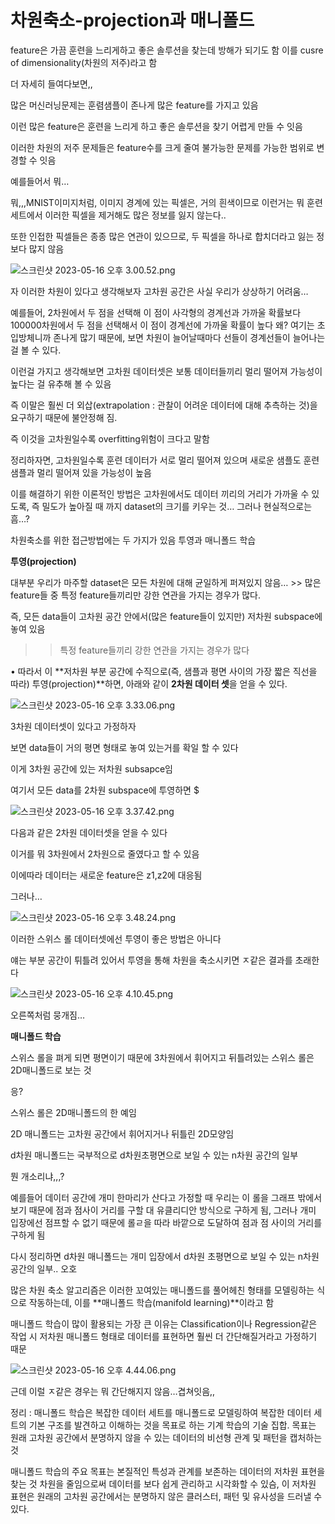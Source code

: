 # 차원축소-projection과 매니폴드

feature은 가끔 훈련을 느리게하고 좋은 솔루션을 찾는데 방해가 되기도 함 이를 cusre of dimensionality(차원의 저주)라고 함

더 자세히 들여다보면,,

많은 머신러닝문제는 훈렴샘플이 존나게 많은 feature를 가지고 있음

이런 많은 feature은 훈련을 느리게 하고 좋은 솔루션을 찾기 어렵게 만들 수 잇음

이러한 차원의 저주  문제들은 feature수를 크게 줄여 불가능한 문제를 가능한 범위로 변경할 수 잇음

예를들어서 뭐…

뭐,,,MNIST이미지처럼, 이미지 경계에 있는 픽셀은, 거의 흰색이므로 이런거는 뭐 훈련세트에서 이러한 픽셀을 제거해도 많은 정보를 잃지 않는다..

또한 인접한 픽셀들은 종종 많은 연관이 있으므로, 두 픽셀을 하나로 합치더라고 잃는 정보다 많지 않음

![스크린샷 2023-05-16 오후 3.00.52.png](%E1%84%8E%E1%85%A1%E1%84%8B%E1%85%AF%E1%86%AB%E1%84%8E%E1%85%AE%E1%86%A8%E1%84%89%E1%85%A9-projection%E1%84%80%E1%85%AA%20%E1%84%86%E1%85%A2%E1%84%82%E1%85%B5%E1%84%91%E1%85%A9%E1%86%AF%E1%84%83%E1%85%B3%20d09a9178ef5d436eb483f9ded5f46a3e/%25E1%2584%2589%25E1%2585%25B3%25E1%2584%258F%25E1%2585%25B3%25E1%2584%2585%25E1%2585%25B5%25E1%2586%25AB%25E1%2584%2589%25E1%2585%25A3%25E1%2586%25BA_2023-05-16_%25E1%2584%258B%25E1%2585%25A9%25E1%2584%2592%25E1%2585%25AE_3.00.52.png)

자 이러한 차원이 있다고 생각해보자 고차원 공간은 사실 우리가 상상하기 어려움…

예를들어, 2차원에서 두 점을 선택해 이 점이 사각형의 경계선과 가까울 확률보다 100000차원에서 두 점을 선택해서 이 점이 경계선에 가까울 확률이 높다 왜? 여기는 초입방체니까 존나게 많기 때문에, 보면 차원이 늘어날때마다 선들이 경계선들이 늘어나는걸 볼 수 있다.

이런걸 가지고 생각해보면 고차원 데이터셋은 보통 데이터들끼리 멀리 떨어져 가능성이 높다는 걸 유추해 볼 수 있음

즉 이말은 훨씬 더 외삽(extrapolation : 관찰이 어려운 데이터에 대해 추측하는 것)을 요구하기 때문에 불안정해 짐.

즉 이것을 고차원일수록 overfitting위험이 크다고 말함

정리하자면, 고차원일수록 훈련 데이터가 서로 멀리 떨어져 있으며 새로운 샘플도 훈련 샘플과 멀리 떨어져 있을 가능성이 높음

이를 해결하기 위한 이론적인 방법은 고차원에서도 데이터 끼리의 거리가 가까울 수 있도록, 즉 밀도가 높아질 때 까지 dataset의 크기를 키우는 것… 그러나 현실적으로는 흠…?

차원축소를 위한 접근방법에는 두 가지가 있음 투영과 매니폴드 학습

**투영(projection)**

대부분 우리가 마주할 dataset은 모든 차원에 대해 균일하게 퍼져있지 않음… >> 많은 feature들 중 특정 feature들끼리만 강한 연관을 가지는 경우가 많다.

즉, 모든 data들이 고차원 공간 안에서(많은 feature들이 있지만) 저차원 subspace에 놓여 있음

>>특정 feature들끼리 강한 연관을 가지는 경우가 많다

• 따라서 이 **저차원 부분 공간에 수직으로(즉, 샘플과 평면 사이의 가장 짧은 직선을 따라) 투영(projection)**하면, 아래와 같이 **2차원 데이터 셋**을 얻을 수 있다.

![스크린샷 2023-05-16 오후 3.33.06.png](%E1%84%8E%E1%85%A1%E1%84%8B%E1%85%AF%E1%86%AB%E1%84%8E%E1%85%AE%E1%86%A8%E1%84%89%E1%85%A9-projection%E1%84%80%E1%85%AA%20%E1%84%86%E1%85%A2%E1%84%82%E1%85%B5%E1%84%91%E1%85%A9%E1%86%AF%E1%84%83%E1%85%B3%20d09a9178ef5d436eb483f9ded5f46a3e/%25E1%2584%2589%25E1%2585%25B3%25E1%2584%258F%25E1%2585%25B3%25E1%2584%2585%25E1%2585%25B5%25E1%2586%25AB%25E1%2584%2589%25E1%2585%25A3%25E1%2586%25BA_2023-05-16_%25E1%2584%258B%25E1%2585%25A9%25E1%2584%2592%25E1%2585%25AE_3.33.06.png)

3차원 데이터셋이 있다고 가정하자

보면 data들이 거의 평면 형태로 놓여 있는거를 확일 할 수 있다

이게 3차원 공간에 있는 저차원 subsapce임

여기서 모든 data를 2차원 subspace에 투영하면 $

![스크린샷 2023-05-16 오후 3.37.42.png](%E1%84%8E%E1%85%A1%E1%84%8B%E1%85%AF%E1%86%AB%E1%84%8E%E1%85%AE%E1%86%A8%E1%84%89%E1%85%A9-projection%E1%84%80%E1%85%AA%20%E1%84%86%E1%85%A2%E1%84%82%E1%85%B5%E1%84%91%E1%85%A9%E1%86%AF%E1%84%83%E1%85%B3%20d09a9178ef5d436eb483f9ded5f46a3e/%25E1%2584%2589%25E1%2585%25B3%25E1%2584%258F%25E1%2585%25B3%25E1%2584%2585%25E1%2585%25B5%25E1%2586%25AB%25E1%2584%2589%25E1%2585%25A3%25E1%2586%25BA_2023-05-16_%25E1%2584%258B%25E1%2585%25A9%25E1%2584%2592%25E1%2585%25AE_3.37.42.png)

다음과 같은 2차원 데이터셋을 얻을 수 있다

이거를 뭐 3차원에서 2차원으로 줄였다고 할 수 있음

이에따라 데이터는 새로운 feature은 z1,z2에 대응됨

그러나…

![스크린샷 2023-05-16 오후 3.48.24.png](%E1%84%8E%E1%85%A1%E1%84%8B%E1%85%AF%E1%86%AB%E1%84%8E%E1%85%AE%E1%86%A8%E1%84%89%E1%85%A9-projection%E1%84%80%E1%85%AA%20%E1%84%86%E1%85%A2%E1%84%82%E1%85%B5%E1%84%91%E1%85%A9%E1%86%AF%E1%84%83%E1%85%B3%20d09a9178ef5d436eb483f9ded5f46a3e/%25E1%2584%2589%25E1%2585%25B3%25E1%2584%258F%25E1%2585%25B3%25E1%2584%2585%25E1%2585%25B5%25E1%2586%25AB%25E1%2584%2589%25E1%2585%25A3%25E1%2586%25BA_2023-05-16_%25E1%2584%258B%25E1%2585%25A9%25E1%2584%2592%25E1%2585%25AE_3.48.24.png)

이러한 스위스 롤 데이터셋에선 투영이 좋은 방법은 아니다

얘는 부분 공간이 튀틀려 있어서 투영을 통해 차원을 축소시키면 ㅈ같은 결과를 초래한다

![스크린샷 2023-05-16 오후 4.10.45.png](%E1%84%8E%E1%85%A1%E1%84%8B%E1%85%AF%E1%86%AB%E1%84%8E%E1%85%AE%E1%86%A8%E1%84%89%E1%85%A9-projection%E1%84%80%E1%85%AA%20%E1%84%86%E1%85%A2%E1%84%82%E1%85%B5%E1%84%91%E1%85%A9%E1%86%AF%E1%84%83%E1%85%B3%20d09a9178ef5d436eb483f9ded5f46a3e/%25E1%2584%2589%25E1%2585%25B3%25E1%2584%258F%25E1%2585%25B3%25E1%2584%2585%25E1%2585%25B5%25E1%2586%25AB%25E1%2584%2589%25E1%2585%25A3%25E1%2586%25BA_2023-05-16_%25E1%2584%258B%25E1%2585%25A9%25E1%2584%2592%25E1%2585%25AE_4.10.45.png)

오른쪽처럼 뭉개짐…

**매니폴드 학습**

스위스 롤을 펴게 되면  평면이기 때문에 3차원에서 휘어지고 뒤틀려있는 스위스 롤은 2D매니폴드로 보는 것

응?

스위스 롤은 2D매니폴드의 한 예임

2D 매니폴드는 고차원 공간에서 휘어지거나 뒤틀린 2D모양임

d차원 매니폴드는 국부적으로 d차원초평면으로 보일 수 있는 n차원 공간의 일부

뭔 개소리냐,,,?

예를들어 데이터 공간에 개미 한마리가 산다고 가정할 때 우리는 이 롤을 그래프 밖에서 보기 때문에 점과 점사이 거리를 구할 대 유클리디안 방식으로 구하게 됨, 그러나 개미 입장에선 점프할 수 없기 때문에 롤ㄹ을 따라 바깥으로 도달하여 점과 점 사이의 거리를 구하게 됨

다시 정리하면 d차원 매니폴드는 개미 입장에서 d차원 초평면으로 보일 수 있는 n차원 공간의 일부.. 오호

많은 차원 축소 알고리즘은 이러한 꼬여있는 매니폴드를 풀어헤친 형태를 모델링하는 식으로 작동하는데, 이를 **매니폴드 학습(manifold learning)**이라고 함

매니폴드 학습이 많이 활용되는 가장 큰 이유는 Classification이나 Regression같은 작업 시 저차원 매니폴드 형태로 데이터를 표현하면 훨씬 더 간단해질거라고 가정하기 때문

![스크린샷 2023-05-16 오후 4.44.06.png](%E1%84%8E%E1%85%A1%E1%84%8B%E1%85%AF%E1%86%AB%E1%84%8E%E1%85%AE%E1%86%A8%E1%84%89%E1%85%A9-projection%E1%84%80%E1%85%AA%20%E1%84%86%E1%85%A2%E1%84%82%E1%85%B5%E1%84%91%E1%85%A9%E1%86%AF%E1%84%83%E1%85%B3%20d09a9178ef5d436eb483f9ded5f46a3e/%25E1%2584%2589%25E1%2585%25B3%25E1%2584%258F%25E1%2585%25B3%25E1%2584%2585%25E1%2585%25B5%25E1%2586%25AB%25E1%2584%2589%25E1%2585%25A3%25E1%2586%25BA_2023-05-16_%25E1%2584%258B%25E1%2585%25A9%25E1%2584%2592%25E1%2585%25AE_4.44.06.png)

근데 이럴 ㅈ같은 경우는 뭐 간단해지지 않음…겹쳐잇음,,

정리 : 매니폴드 학습은 복잡한 데이터 세트를 매니폴드로 모델링하여 복잡한 데이터 세트의 기본 구조를 발견하고 이해하는 것을 목표로 하는 기계 학습의 기술 집합. 목표는 원래 고차원 공간에서 분명하지 않을 수 있는 데이터의 비선형 관계 및 패턴을 캡처하는 것

매니폴드 학습의 주요 목표는 본질적인 특성과 관계를 보존하는 데이터의 저차원 표현을 찾는 것 차원을 줄임으로써 데이터를 보다 쉽게 관리하고 시각화할 수 있슴, 이 저차원 표현은 원래의 고차원 공간에서는 분명하지 않은 클러스터, 패턴 및 유사성을 드러낼 수 있다.